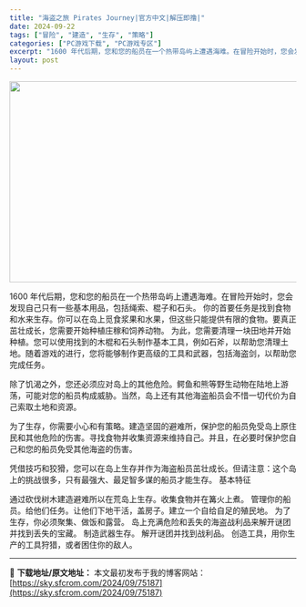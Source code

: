 ```yaml
---
title: "海盗之旅 Pirates Journey|官方中文|解压即撸|"
date: 2024-09-22
tags: ["冒险", "建造", "生存", "策略"]
categories: ["PC游戏下载", "PC游戏专区"]
excerpt: "1600 年代后期，您和您的船员在一个热带岛屿上遭遇海难。在冒险开始时，您会发现自己只有一些基本用品，包括绳索、棍子和石头。 你的首要任务是找到食物和水来生存。你可以在岛上觅食浆果和水果，但这些只能提供有限的食物。要真正茁壮成长，您需要开始种植庄稼和饲养动物。 为此，您需要清理一块田地并开始种植。您&hellip;"
layout: post
---
```


<img class="aligncenter size-full wp-image-75168" src="https://sky.sfcrom.com/wp-content/uploads/2024/09/2024092211004679.webp" alt="" width="616" height="353" />

1600 年代后期，您和您的船员在一个热带岛屿上遭遇海难。在冒险开始时，您会发现自己只有一些基本用品，包括绳索、棍子和石头。
你的首要任务是找到食物和水来生存。你可以在岛上觅食浆果和水果，但这些只能提供有限的食物。要真正茁壮成长，您需要开始种植庄稼和饲养动物。
为此，您需要清理一块田地并开始种植。您可以使用找到的木棍和石头制作基本工具，例如石斧，以帮助您清理土地。随着游戏的进行，您将能够制作更高级的工具和武器，包括海盗剑，以帮助您完成任务。

除了饥渴之外，您还必须应对岛上的其他危险。鳄鱼和熊等野生动物在陆地上游荡，可能对您的船员构成威胁。当然，岛上还有其他海盗船员会不惜一切代价为自己索取土地和资源。

为了生存，你需要小心和有策略。建造坚固的避难所，保护您的船员免受岛上原住民和其他危险的伤害。寻找食物并收集资源来维持自己。并且，在必要时保护您自己和您的船员免受其他海盗的伤害。

凭借技巧和狡猾，您可以在岛上生存并作为海盗船员茁壮成长。但请注意：这个岛上的挑战很多，只有最强大、最足智多谋的船员才能生存。
基本特征

通过砍伐树木建造避难所以在荒岛上生存。收集食物并在篝火上煮。
管理你的船员。给他们任务。让他们下地干活，盖房子。建立一个自给自足的殖民地。
为了生存，你必须聚集、做饭和露营。
岛上充满危险和丢失的海盗战利品来解开谜团并找到丢失的宝藏。
制造武器生存。
解开谜团并找到战利品。
创造工具，用你生产的工具狩猎，或者困住你的敌人。

---
📖 **下载地址/原文地址：** 本文最初发布于我的博客网站：[https://sky.sfcrom.com/2024/09/75187](https://sky.sfcrom.com/2024/09/75187)
